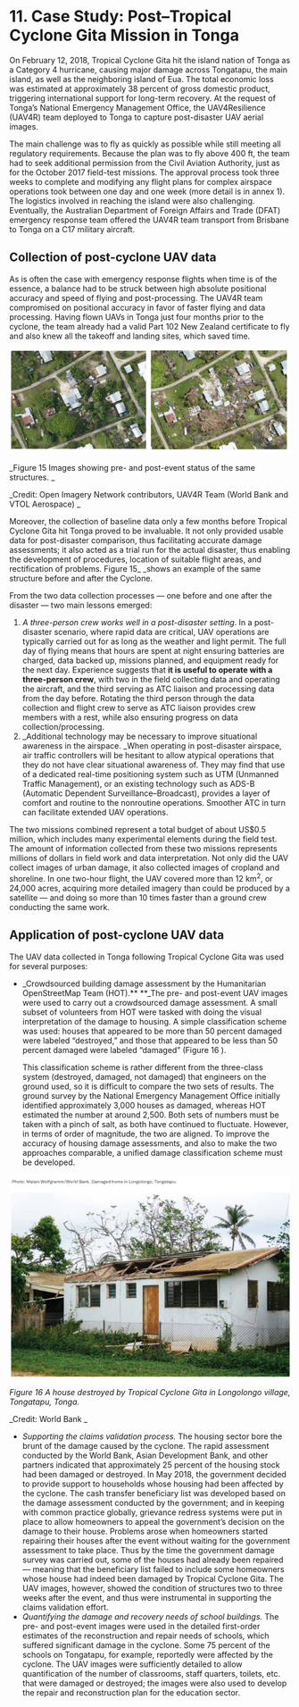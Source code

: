 # 11. Case Study: Post–Tropical Cyclone Gita Mission in Tonga

On February 12, 2018, Tropical Cyclone Gita hit the island nation of Tonga as a Category 4 hurricane, causing major damage across Tongatapu, the main island, as well as the neighboring island of Eua. The total economic loss was estimated at approximately 38 percent of gross domestic product, triggering international support for long-term recovery. At the request of Tonga’s National Emergency Management Office, the UAV4Resilience (UAV4R) team deployed to Tonga to capture post-disaster UAV aerial images. 

The main challenge was to fly as quickly as possible while still meeting all regulatory requirements. Because the plan was to fly above 400 ft, the team had to seek additional permission from the Civil Aviation Authority, just as for the October 2017 field-test missions. The approval process took three weeks to complete and modifying any flight plans for complex airspace operations took between one day and one week (more detail is in annex 1). The logistics involved in reaching the island were also challenging. Eventually, the Australian Department of Foreign Affairs and Trade (DFAT) emergency response team offered the UAV4R team transport from Brisbane to Tonga on a C17 military aircraft. 


## Collection of post-cyclone UAV data

As is often the case with emergency response flights when time is of the essence, a balance had to be struck between high absolute positional accuracy and speed of flying and post-processing. The UAV4R team compromised on positional accuracy in favor of faster flying and data processing. Having flown UAVs in Tonga just four months prior to the cyclone, the team already had a valid Part 102 New Zealand certificate to fly and also knew all the takeoff and landing sites, which saved time. 

![alt_text](/images/Technical-Guidelines16.png)


_Figure 15 Images showing pre- and post-event status of the same structures. _

_Credit: Open Imagery Network contributors, UAV4R Team (World Bank and VTOL Aerospace) _

Moreover, the collection of baseline data only a few months before Tropical Cyclone Gita hit Tonga proved to be invaluable. It not only provided usable data for post-disaster comparison, thus facilitating accurate damage assessments; it also acted as a trial run for the actual disaster, thus enabling the development of procedures, location of suitable flight areas, and rectification of problems. Figure 15_ _shows an example of the same structure before and after the Cyclone.

From the two data collection processes — one before and one after the disaster — two main lessons emerged: 



1. _A three-person crew works well in a post-disaster setting_. In a post-disaster scenario, where rapid data are critical, UAV operations are typically carried out for as long as the weather and light permit. The full day of flying means that hours are spent at night ensuring batteries are charged, data backed up, missions planned, and equipment ready for the next day. Experience suggests that **it is useful to operate with a three-person crew**, with two in the field collecting data and operating the aircraft, and the third serving as ATC liaison and processing data from the day before. Rotating the third person through the data collection and flight crew to serve as ATC liaison provides crew members with a rest, while also ensuring progress on data collection/processing.
2. _Additional technology may be necessary to improve situational awareness in the airspace. _When operating in post-disaster airspace, air traffic controllers will be hesitant to allow atypical operations that they do not have clear situational awareness of. They may find that use of a dedicated real-time positioning system such as UTM (Unmanned Traffic Management), or an existing technology such as ADS-B (Automatic Dependent Surveillance–Broadcast), provides a layer of comfort and routine to the nonroutine operations. Smoother ATC in turn can facilitate extended UAV operations.

The two missions combined represent a total budget of about US$0.5 million, which includes many experimental elements during the field test. The amount of information collected from these two missions represents millions of dollars in field work and data interpretation. Not only did the UAV collect images of urban damage, it also collected images of cropland and shoreline. In one two-hour flight, the UAV covered more than 12 km<sup>2</sup>, or 24,000 acres, acquiring more detailed imagery than could be produced by a satellite — and doing so more than 10 times faster than a ground crew conducting the same work.


## Application of post-cyclone UAV data 

The UAV data collected in Tonga following Tropical Cyclone Gita was used for several purposes:



*   _Crowdsourced building damage assessment by the Humanitarian OpenStreetMap Team (HOT).** **_The pre- and post-event UAV images were used to carry out a crowdsourced damage assessment. A small subset of volunteers from HOT were tasked with doing the visual interpretation of the damage to housing. A simple classification scheme was used: houses that appeared to be more than 50 percent damaged were labeled “destroyed,” and those that appeared to be less than 50 percent damaged were labeled “damaged” (Figure 16 ). 

    This classification scheme is rather different from the three-class system (destroyed, damaged, not damaged) that engineers on the ground used, so it is difficult to compare the two sets of results. The ground survey by the National Emergency Management Office initially identified approximately 3,000 houses as damaged, whereas HOT estimated the number at around 2,500. Both sets of numbers must be taken with a pinch of salt, as both have continued to fluctuate. However, in terms of order of magnitude, the two are aligned. To improve the accuracy of housing damage assessments, and also to make the two approaches comparable, a unified damage classification scheme must be developed.


![alt_text](/images/Technical-Guidelines17.png)



_Figure 16 A house destroyed by Tropical Cyclone Gita in Longolongo village, Tongatapu, Tonga._

_Credit: World Bank _



*   _Supporting the claims validation process._ The housing sector bore the brunt of the damage caused by the cyclone. The rapid assessment conducted by the World Bank, Asian Development Bank, and other partners indicated that approximately 25 percent of the housing stock had been damaged or destroyed. In May 2018, the government decided to provide support to households whose housing had been affected by the cyclone. The cash transfer beneficiary list was developed based on the damage assessment conducted by the government; and in keeping with common practice globally, grievance redress systems were put in place to allow homeowners to appeal the government’s decision on the damage to their house. Problems arose when homeowners started repairing their houses after the event without waiting for the government assessment to take place. Thus by the time the government damage survey was carried out, some of the houses had already been repaired — meaning that the beneficiary list failed to include some homeowners whose house had indeed been damaged by Tropical Cyclone Gita. The UAV images, however, showed the condition of structures two to three weeks after the event, and thus were instrumental in supporting the claims validation effort. 
*   _Quantifying the damage and recovery needs of school buildings._ The pre- and post-event images were used in the detailed first-order estimates of the reconstruction and repair needs of schools, which suffered significant damage in the cyclone. Some 75 percent of the schools on Tongatapu, for example, reportedly were affected by the cyclone. The UAV images were sufficiently detailed to allow quantification of the number of classrooms, staff quarters, toilets, etc. that were damaged or destroyed; the images were also used to develop the repair and reconstruction plan for the education sector.   